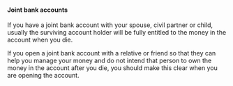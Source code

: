 ####  Joint bank accounts

If you have a joint bank account with your spouse, civil partner or child,
usually the surviving account holder will be fully entitled to the money in
the account when you die.

If you open a joint bank account with a relative or friend so that they can
help you manage your money and do not intend that person to own the money in
the account after you die, you should make this clear when you are opening the
account.
